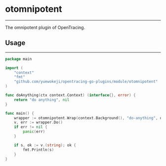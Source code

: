 # otomnipotent

---

The omnipotent plugin of OpenTracing.

## Usage

---

```go
package main

import (
	"context"
	"fmt"
	"github.com/yuewokeji/opentracing-go-plugins/module/otomnipotent"
)

func doAnything(ctx context.Context) (interface{}, error) {
	return "do anything", nil
}

func main() {
	wrapper := otomnipotent.Wrap(context.Background(), "do-anything", doAnything)
	v, err := wrapper.Do()
	if err != nil {
		panic(err)
	}

	if s, ok := v.(string); ok {
		fmt.Println(s)
	}
}

```